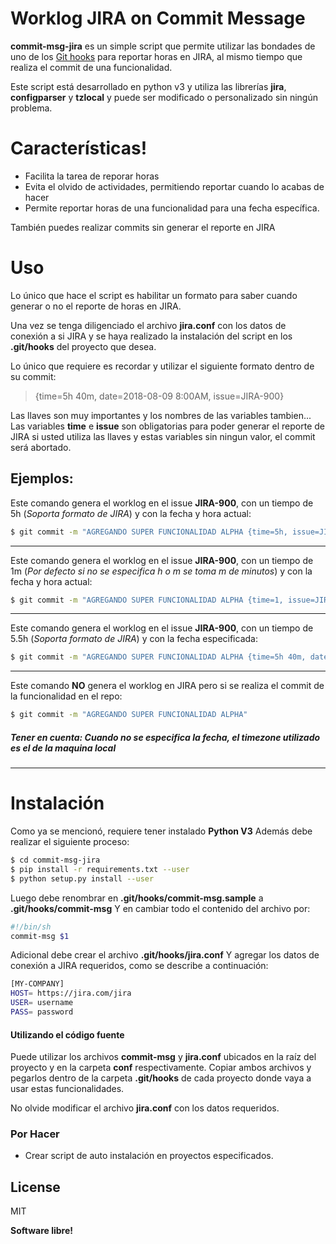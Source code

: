 # Worklog JIRA on Commit Message 

**commit-msg-jira** es un simple script que permite utilizar las bondades de uno de los [Git hooks] para reportar horas en JIRA, al mismo tiempo que realiza el commit de una funcionalidad.

Este script está desarrollado en python v3 y utiliza las librerías **jira**, **configparser** y **tzlocal** y puede ser modificado o personalizado sin ningún problema.

# Características!

  - Facilita la tarea de reporar horas
  - Evita el olvido de actividades, permitiendo reportar cuando lo acabas de hacer
  - Permite reportar horas de una funcionalidad para una fecha específica.

También puedes realizar commits sin generar el reporte en JIRA

# Uso

Lo único que hace el script es habilitar un formato para saber cuando generar o no el reporte de horas en JIRA.

Una vez se tenga diligenciado el archivo **jira.conf** con los datos de conexión a si JIRA y se haya realizado la instalación del script en los **.git/hooks** del proyecto que desea.

Lo único que requiere es recordar y utilizar el siguiente formato dentro de su commit:
> {time=5h 40m, date=2018-08-09 8:00AM, issue=JIRA-900}

Las llaves son muy importantes y los nombres de las variables tambien...
Las variables **time** e **issue** son obligatorias para poder generar el reporte de JIRA si usted utiliza las llaves y estas variables sin ningun valor, el commit será abortado.

## Ejemplos:
Este comando genera el worklog en el issue **JIRA-900**, con un tiempo de 5h (*Soporta formato de JIRA*) y con la fecha y hora actual:
```sh
$ git commit -m "AGREGANDO SUPER FUNCIONALIDAD ALPHA {time=5h, issue=JIRA-900}"
```
----
Este comando genera el worklog en el issue **JIRA-900**, con un tiempo de 1m (*Por defecto si no se especifica h o m se toma m de minutos*) y con la fecha y hora actual:
```sh
$ git commit -m "AGREGANDO SUPER FUNCIONALIDAD ALPHA {time=1, issue=JIRA-900}"
```
---

Este comando genera el worklog en el issue **JIRA-900**, con un tiempo de 5.5h (*Soporta formato de JIRA*) y con la fecha especificada:
```sh
$ git commit -m "AGREGANDO SUPER FUNCIONALIDAD ALPHA {time=5h 40m, date=2018-08-09 8:00AM, issue=JIRA-900}"
```

----
Este comando **NO** genera el worklog en JIRA pero si se realiza el commit de la funcionalidad en el repo:
```sh
$ git commit -m "AGREGANDO SUPER FUNCIONALIDAD ALPHA"
```

##### **Tener en cuenta:** *Cuando no se especifica la fecha, el timezone utilizado es el de la maquina local*

---
# Instalación

Como ya se mencionó, requiere tener instalado **Python V3**
Además debe realizar el siguiente proceso:
```sh
$ cd commit-msg-jira
$ pip install -r requirements.txt --user
$ python setup.py install --user
```

Luego debe renombrar en **.git/hooks/commit-msg.sample** a **.git/hooks/commit-msg**
Y en cambiar todo el contenido del archivo por: 
```sh
#!/bin/sh
commit-msg $1
```

Adicional debe crear el archivo **.git/hooks/jira.conf**
Y agregar los datos de conexión a JIRA requeridos, como se describe a continuación:

```sh
[MY-COMPANY]
HOST= https://jira.com/jira  
USER= username
PASS= password
```

#### Utilizando el código fuente
Puede utilizar los archivos **commit-msg** y **jira.conf** ubicados en la raíz del proyecto y en la carpeta **conf** respectivamente.
Copiar ambos archivos y pegarlos dentro de la carpeta **.git/hooks** de cada proyecto donde vaya a usar estas funcionalidades.

No olvide modificar el archivo **jira.conf** con los datos requeridos.

### Por Hacer

 - Crear script de auto instalación en proyectos especificados.
 
License
----

MIT


**Software libre!**

[//]: # (These are reference links used in the body of this note and get stripped out when the markdown processor does its job. There is no need to format nicely because it shouldn't be seen. Thanks SO - http://stackoverflow.com/questions/4823468/store-comments-in-markdown-syntax)


   [Git Hooks]: <https://git-scm.com/book/uz/v2/Customizing-Git-Git-Hooks>
   [git-repo-url]: <https://github.com/joemccann/dillinger.git>
   [john gruber]: <http://daringfireball.net>
   [df1]: <http://daringfireball.net/projects/markdown/>
   [markdown-it]: <https://github.com/markdown-it/markdown-it>
   [Ace Editor]: <http://ace.ajax.org>
   [node.js]: <http://nodejs.org>
   [Twitter Bootstrap]: <http://twitter.github.com/bootstrap/>
   [jQuery]: <http://jquery.com>
   [@tjholowaychuk]: <http://twitter.com/tjholowaychuk>
   [express]: <http://expressjs.com>
   [AngularJS]: <http://angularjs.org>
   [Gulp]: <http://gulpjs.com>

   [PlDb]: <https://github.com/joemccann/dillinger/tree/master/plugins/dropbox/README.md>
   [PlGh]: <https://github.com/joemccann/dillinger/tree/master/plugins/github/README.md>
   [PlGd]: <https://github.com/joemccann/dillinger/tree/master/plugins/googledrive/README.md>
   [PlOd]: <https://github.com/joemccann/dillinger/tree/master/plugins/onedrive/README.md>
   [PlMe]: <https://github.com/joemccann/dillinger/tree/master/plugins/medium/README.md>
   [PlGa]: <https://github.com/RahulHP/dillinger/blob/master/plugins/googleanalytics/README.md>
